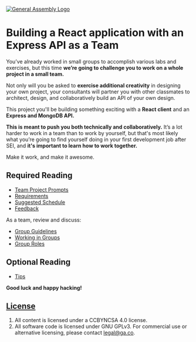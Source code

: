 [![General Assembly Logo](https://camo.githubusercontent.com/1a91b05b8f4d44b5bbfb83abac2b0996d8e26c92/687474703a2f2f692e696d6775722e636f6d2f6b6538555354712e706e67)](https://generalassemb.ly/education/web-development-immersive)

# Building a React application with an Express API as a Team

You’ve already worked in small groups to accomplish various labs and exercises,
but this time **we’re going to challenge you to work on a whole project in a
small team.**

Not only will you be asked to **exercise additional creativity** in designing
your own project, your consultants will partner you with other classmates to
architect, design, and collaboratively build an API of your own design.

This project you'll be building something exciting with a **React client** and an **Express and
MongoDB API.**

**This is meant to push you both technically and collaboratively.** It’s a lot
harder to work in a team than to work by yourself, but that's most likely what
you’re going to find yourself doing in your first development job after SEI,
and **it's important to learn how to work together.**

Make it work, and make it awesome.

## Required Reading

-   [Team Project Prompts](docs/prompts.md)
-   [Requirements](docs/requirements.md)
-   [Suggested Schedule](docs/schedule.md)
-   [Feedback](docs/feedback.md)

As a team, review and discuss:
-  [Group Guidelines](docs/group-guidelines.md)
-  [Working in Groups](docs/group-work.md)
-  [Group Roles](docs/group-roles.md)

## Optional Reading

-   [Tips](docs/tips.md)

**Good luck and happy hacking!**

## [License](LICENSE)

1.  All content is licensed under a CC­BY­NC­SA 4.0 license.
1.  All software code is licensed under GNU GPLv3. For commercial use or alternative licensing, please contact legal@ga.co.
